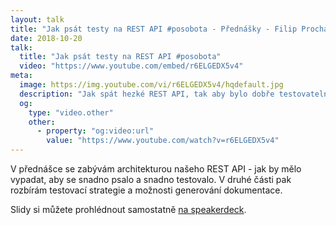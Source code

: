 ```yaml
---
layout: talk
title: "Jak psát testy na REST API #posobota - Přednášky - Filip Procházka"
date: 2018-10-20
talk:
  title: "Jak psát testy na REST API #posobota"
  video: "https://www.youtube.com/embed/r6ELGEDX5v4"
meta:
  image: https://img.youtube.com/vi/r6ELGEDX5v4/hqdefault.jpg
  description: "Jak spát hezké REST API, tak aby bylo dobře testovatelné a jak pak psát testy na takové API."
  og:
    type: "video.other"
    other:
      - property: "og:video:url"
        value: "https://www.youtube.com/watch?v=r6ELGEDX5v4"
---
```


V přednášce se zabývám architekturou našeho REST API - jak by mělo vypadat, aby se snadno psalo a snadno testovalo.
V druhé části pak rozbírám testovací strategie a možnosti generování dokumentace.

Slidy si můžete prohlédnout samostatně [na speakerdeck][slides].

[slides]: https://speakerdeck.com/fprochazka/jak-psat-testy-na-rest-api
